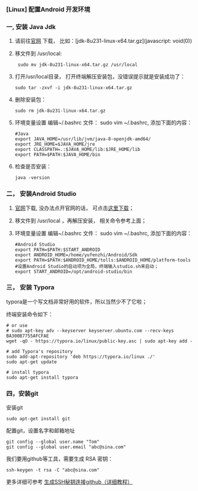 ### [Linux] 配置Android 开发环境

### 一,  安装 Java Jdk

1. 请前往[官网](https://www.oracle.com/technetwork/java/javase/downloads/jdk8-downloads-2133151.html) 下载， 比如：[jdk-8u231-linux-x64.tar.gz](javascript: void(0))

2. 移文件到 /usr/local: 

   ```shell
    sudo mv jdk-8u231-linux-x64.tar.gz /usr/local
   ```

3. 打开/usr/local目录， 打开终端解压安装包，没错误提示就是安装成功了：

   ```shell
   sudo tar -zxvf -i jdk-8u231-linux-x64.tar.gz
   ```

4. 删除安装包：

   ```shell
   sudo rm jdk-8u231-linux-x64.tar.gz
   ```

5. 环境变量设置
   编辑~/.bashrc 文件： sudo vim ~/.bashrc, 添加下面的内容：

   ```shell
   #Java
   export JAVA_HOME=/usr/lib/jvm/java-8-openjdk-amd64/
   export JRE_HOME=$JAVA_HOME/jre
   export CLASSPATH=.:$JAVA_HOME/lib:$JRE_HOME/lib
   export PATH=$PATH:$JAVA_HOME/bin
   ```

6. 检查是否安装：

   ```shell
   java -version
   ```

   

### 二， 安装Android Studio

1.  [官网](https://developer.android.google.cn/studio/)下载, 没办法点开官网的话， 可点击[这里下载](http://www.android-studio.org/)；

2.  移文件到 /usr/local ，再解压安装， 相关命令参考上面；

3. 环境变量设置
   编辑~/.bashrc 文件： sudo vim ~/.bashrc, 添加下面的内容：

   ```shell
   #Android Studio
   export PATH=$PATH:$START_ANDROID
   export ANDROID_HOME=/home/yufenzhi/Android/Sdk
   export PATH=$PATH:$ANDROID_HOME/tolls:$ANDROID_HOME/platform-tools
   #设置Android Studio的启动项为全局，终端输入studio.sh来启动；
   export START_ANDROID=/opt/android-studio/bin
   ```

### 三， 安装 Typora 

typora是一个写文档非常好用的软件，所以当然少不了它啦；

终端安装命令如下：

```shell
# or use
# sudo apt-key adv --keyserver keyserver.ubuntu.com --recv-keys BA300B7755AFCFAE
wget -qO - https://typora.io/linux/public-key.asc | sudo apt-key add -

# add Typora's repository
sudo add-apt-repository 'deb https://typora.io/linux ./'
sudo apt-get update

# install typora
sudo apt-get install typora
```

### 四，安装git

安装git

```shell
sudo apt-get install git
```

配置git，设置名字和邮箱地址

```shell
git config --global user.name "Tom"
git config --global user.email "abc@sina.com"
```

我们要用github等工具，需要生成 RSA 密钥：

```shell
ssh-keygen -t rsa -C "abc@sina.com"
```

更多详细可参考 [生成SSH秘钥连接github（详细教程）](https://blog.csdn.net/lucky__yang/article/details/80148420)

